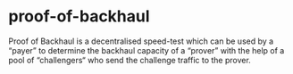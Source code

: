 # proof-of-backhaul
Proof of Backhaul is a decentralised speed-test which can be used by a “payer” to determine the backhaul capacity of a “prover” with the help of a pool of “challengers“ who send the challenge traffic to the prover.
